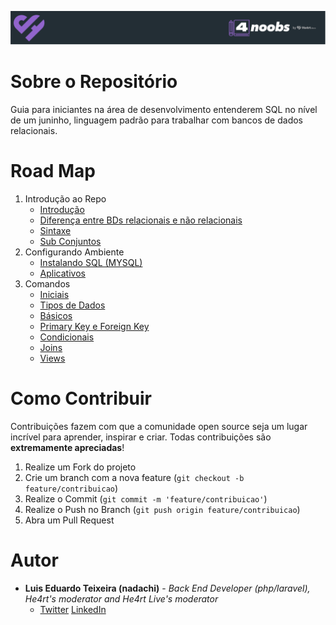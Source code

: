 <p align="center">
  <a href="https://github.com/he4rt/4noobs" target="_blank">
    <img src="assets/header_4noobs.svg">
  </a>
</p>

# Sobre o Repositório

Guia para iniciantes na área de desenvolvimento entenderem SQL no nível de um juninho, linguagem padrão para trabalhar com bancos de dados relacionais.

# Road Map

1. Introdução ao Repo 
    * [Introdução](contents/Introducao/Introducao.md)
    * [Diferença entre BDs relacionais e não relacionais](contents/Introducao/Diferenca.md)
    * [Sintaxe](contents/Introducao/Sintaxe.md)
    * [Sub Conjuntos](contents/Introducao/Conjuntos.md)
2. Configurando Ambiente
   * [Instalando SQL (MYSQL)](contents/configuracao/Instalacao.md)
   * [Aplicativos](contents/configuracao/Aplicativos.md)
3. Comandos
   * [Iniciais]()
   * [Tipos de Dados]()
   * [Básicos]()
   * [Primary Key e Foreign Key]()
   * [Condicionais]()  
   * [Joins]()
   * [Views]()


# Como Contribuir

Contribuições fazem com que a comunidade open source seja um lugar incrível para aprender, inspirar e criar. Todas
contribuições são **extremamente apreciadas**!

1. Realize um Fork do projeto
2. Crie um branch com a nova feature (`git checkout -b feature/contribuicao`)
3. Realize o Commit (`git commit -m 'feature/contribuicao'`)
4. Realize o Push no Branch (`git push origin feature/contribuicao`)
5. Abra um Pull Request

# Autor

- **Luis Eduardo Teixeira (nadachi)** - _Back End Developer (php/laravel), He4rt's moderator and He4rt Live's moderator_
  - [Twitter](https://twitter.com/Luis_Nadachi) [LinkedIn](https://www.linkedin.com/in/luis-eduardo-ribeiro-teixeira-384b9819a/)

